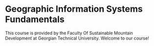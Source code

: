 # Geographic Information Systems Fundamentals

This course is provided by the Faculty Of Sustainable Mountain Development
 at Georgian Technical University. Welcome to our course!


<!-- 
## English-language Programme
## Computer Science [Accredited](https://gtu.ge/en/apply/bachelor/ims/eng.php) 
---

## The Objective of the Course

The aim of the course is to study the principles and operation of GIS software, locate and create accurate geospatial datasets, and creatively solve spatial problems using a variety of GIS tools.

---

## Admission Prerequisites

- **Database Management System** (Oracle)  
- **Computer Network Organization**  
- **Statistical Models and Simulation** (by SPSS)







!!!info
    For contact with the group, please use our Space chat on the email of the Georgian Technical University.

!!!warning  
    "Remind me to enter activity points every Saturday and Sunday at the end of each week!!!"

!!!note
    Please check once a week your "vici" [page](https://vici.gtu.ge/)



!!!tip
    You can find base details on [elearning](https://elearning.gtu.ge/) <br>
    Search subject name "25-10365 გეოგრაფიული ინფორმაციული სისტემების (გის) საფუძვლები"  -->